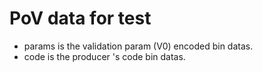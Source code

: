 # PoV data for test

- params is the validation param (V0) encoded bin datas.
- code is the producer 's code bin datas.